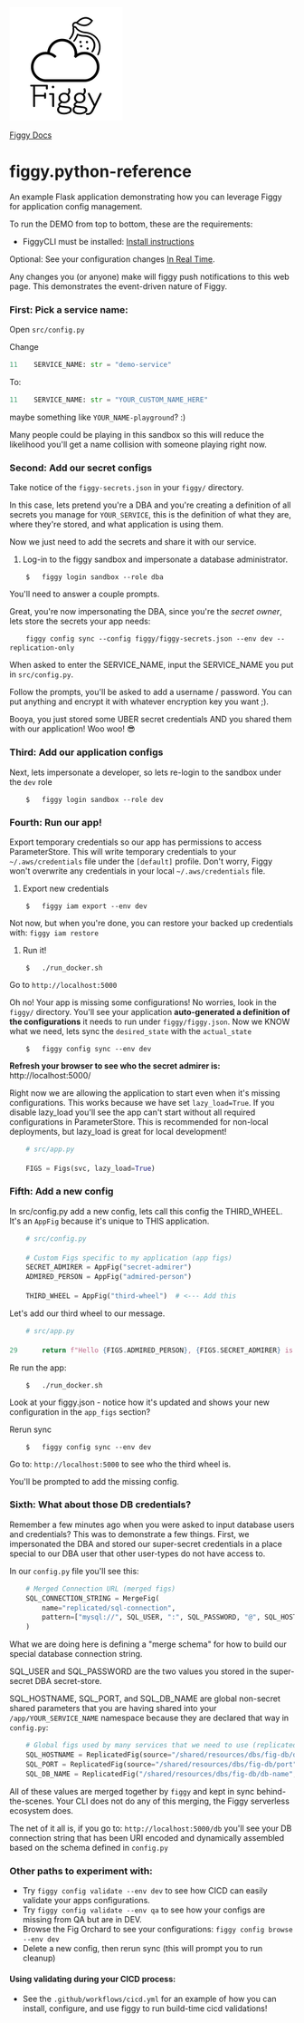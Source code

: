 ![Figgy](.assets/logo-black-text.png)

[Figgy Docs](https://www.figgy.dev)

# figgy.python-reference 

An example Flask application demonstrating how you can leverage Figgy for application config management.

To run the DEMO from top to bottom, these are the requirements:

- FiggyCLI must be installed: [Install instructions](https://www.figgy.dev/getting-started/install/)

Optional: See your configuration changes [In Real Time](https://www.figgy.dev/getting-started/sandbox/). 

Any changes you (or anyone) make will figgy push notifications to this web page. This demonstrates the event-driven nature of Figgy.

### First: Pick a service name:
Open `src/config.py`

Change
```python
11    SERVICE_NAME: str = "demo-service"
```
To:

```python
11    SERVICE_NAME: str = "YOUR_CUSTOM_NAME_HERE"
```

maybe something like `YOUR_NAME-playground`? :)

Many people could be playing in this sandbox so this will reduce the likelihood you'll get a name collision with someone
playing right now. 

### Second: Add our secret configs
Take notice of the `figgy-secrets.json` in your `figgy/` directory.

In this case, lets pretend you're a DBA and you're creating a definition of all secrets you manage for `YOUR_SERVICE`,
this is the definition of what they are, where they're stored, and what application is using them. 

Now we just need to add the secrets and share it with our service.

1. Log-in to the figgy sandbox and impersonate a database administrator.
 
```console
    $   figgy login sandbox --role dba
```

You'll need to answer a couple prompts. 

Great, you're now impersonating the DBA, since you're the *secret owner*, lets store the secrets your app needs:
```console
    figgy config sync --config figgy/figgy-secrets.json --env dev --replication-only
```

When asked to enter the SERVICE_NAME, input the SERVICE_NAME you put in `src/config.py`. 

Follow the prompts, you'll be asked to add a username / password. You can put anything and encrypt it with whatever
encryption key you want ;). 

Booya, you just stored some UBER secret credentials AND you shared them with our application! Woo woo! :sunglasses:

### Third: Add our application configs
Next, lets impersonate a developer, so lets re-login to the sandbox under the `dev` role

```console
    $   figgy login sandbox --role dev
```

### Fourth: Run our app!
Export temporary credentials so our app has permissions to access ParameterStore. This will write temporary credentials 
to your `~/.aws/credentials` file under the `[default]` profile. Don't worry, Figgy won't overwrite any credentials
in your local `~/.aws/credentials` file.

1. Export new credentials
```
    $   figgy iam export --env dev
```
Not now, but when you're done, you can restore your backed up credentials with: `figgy iam restore`


1. Run it! 
```
    $   ./run_docker.sh
```

Go to `http://localhost:5000`

Oh no! Your app is missing some configurations! No worries, look in the `figgy/` directory. You'll see your application
**auto-generated a definition of the configurations** it needs to run under `figgy/figgy.json`. Now we KNOW what we need,
lets sync the `desired_state` with the `actual_state`

```console
    $   figgy config sync --env dev
```

**Refresh your browser to see who the secret admirer is:** http://localhost:5000/

Right now we are allowing the application to start even when it's missing configurations. 
This works because we have set `lazy_load=True`. If you disable lazy_load you'll see the app can't start without all required
configurations in ParameterStore. This is recommended for non-local deployments, but lazy_load is great for local 
development!

```python
    # src/app.py

    FIGS = Figs(svc, lazy_load=True)
```

### Fifth: Add a new config

In src/config.py add a new config, lets call this config the THIRD_WHEEL. It's an `AppFig` because it's unique to THIS application.
```python
    # src/config.py

    # Custom Figs specific to my application (app figs)
    SECRET_ADMIRER = AppFig("secret-admirer")
    ADMIRED_PERSON = AppFig("admired-person")

    THIRD_WHEEL = AppFig("third-wheel")  # <--- Add this
```

Let's add our third wheel to our message.
```python
    # src/app.py

29      return f"Hello {FIGS.ADMIRED_PERSON}, {FIGS.SECRET_ADMIRER} is admiring you! {FIGS.THIRD_WHEEL} is super jealous."
```

Re run the app:
```console
    $   ./run_docker.sh
```

Look at your figgy.json - notice how it's updated and shows your new configuration in the `app_figs` section?

Rerun sync
```console
    $   figgy config sync --env dev 
```

Go to: `http://localhost:5000` to see who the third wheel is.

You'll be prompted to add the missing config.

### Sixth: What about those DB credentials?

Remember a few minutes ago when you were asked to input database users and credentials? This was to demonstrate a few things.
First, we impersonated the DBA and stored our super-secret credentials in a place special to our DBA user that other
user-types do not have access to. 

In our `config.py` file you'll see this:
```python
    # Merged Connection URL (merged figs)
    SQL_CONNECTION_STRING = MergeFig(
        name="replicated/sql-connection",
        pattern=["mysql://", SQL_USER, ":", SQL_PASSWORD, "@", SQL_HOSTNAME, ":", SQL_PORT, "/", SQL_DB_NAME]
    )
```

What we are doing here is defining a "merge schema" for how to build our special database connection string.

SQL_USER and SQL_PASSWORD are the two values you stored in the super-secret DBA secret-store. 

SQL_HOSTNAME, SQL_PORT, and SQL_DB_NAME are global non-secret shared parameters that you are having shared into your 
`/app/YOUR_SERVICE_NAME` namespace because they are declared that way in `config.py`:

```python
    # Global figs used by many services that we need to use (replicated figs)
    SQL_HOSTNAME = ReplicatedFig(source="/shared/resources/dbs/fig-db/dns", name="replicated/sql/hostname")
    SQL_PORT = ReplicatedFig(source="/shared/resources/dbs/fig-db/port", name="replicated/sql/port")
    SQL_DB_NAME = ReplicatedFig("/shared/resources/dbs/fig-db/db-name", name="replicated/sql/db-name")
```

All of these values are merged together by `figgy` and kept in sync behind-the-scenes. Your CLI does not do any of this 
merging, the Figgy serverless ecosystem does. 

The net of it all is, if you go to: `http://localhost:5000/db` you'll see your DB connection string that has been URI encoded
and dynamically assembled based on the schema defined in `config.py`


### Other paths to experiment with:

- Try `figgy config validate --env dev` to see how CICD can easily validate your apps configurations.
- Try `figgy config validate --env qa` to see how your configs are missing from QA but are in DEV.
- Browse the Fig Orchard to see your configurations: `figgy config browse --env dev`
- Delete a new config, then rerun sync (this will prompt you to run cleanup)
            
#### Using validating during your CICD process:
- See the `.github/workflows/cicd.yml` for an example of how you can install, configure, and use figgy to run build-time
cicd validations!